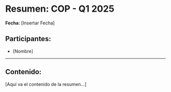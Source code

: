 # Resumen: COP - Q1 2025

**Fecha:** [Insertar Fecha]

## Participantes:
* [Nombre]

---

## Contenido:

[Aquí va el contenido de la resumen...]